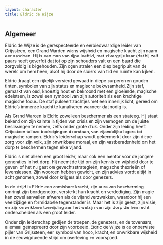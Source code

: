 ```yaml
---
layout: character
title: Eldric de Wijze
---
```


## Algemeen
Eldric de Wijze is de gerespecteerde en eerbiedwaardige leider van Grijssteen, een Grand Warden wiens wijsheid en magische kracht zijn naam eer aandoen. Hij is een man van rijpe leeftijd, met zilvergrijs haar (dat hij zelf paars heeft geverfd) dat tot op zijn schouders valt en een baard die zorgvuldig is bijgehouden. Zijn ogen stralen een diep begrip uit van de wereld om hem heen, alsof hij door de sluiers van tijd en ruimte kan kijken.

Eldric draagt een rijkelijk versierd gewaad in diepe purperen en gouden tinten, symbolen van zijn status en magische bekwaamheid. Zijn staf, gemaakt van oud, knoestig hout en bekroond met een gloeiende, magische edelsteen, is zowel een symbool van zijn autoriteit als een krachtige magische focus. De staf pulseert zachtjes met een innerlijk licht, gereed om Eldric's immense kracht te kanaliseren wanneer dat nodig is.

Als Grand Warden is Eldric zowel een beschermer als een strateeg. Hij staat bekend om zijn kalmte in tijden van crisis en zijn vermogen om de juiste beslissingen te nemen, zelfs onder grote druk. Onder zijn leiding heeft Grijssteen talloze bedreigingen doorstaan, van vijandelijke legers tot magische rampen. Eldric's leiderschap wordt gekenmerkt door zijn diepe zorg voor zijn volk, zijn onwrikbare moraal, en zijn vastberadenheid om het dorp te beschermen tegen elke vijand.

Eldric is niet alleen een groot leider, maar ook een mentor voor de jongere generaties in het dorp. Hij neemt de tijd om zijn kennis en wijsheid door te geven, of het nu gaat om gevechtsstrategieën, magische theorieën of levenslessen. Zijn woorden hebben gewicht, en zijn advies wordt altijd in acht genomen, zowel door krijgers als door genezers.

In de strijd is Eldric een onmisbare kracht, zijn aura van bescherming omringt zijn bondgenoten, versterkt hun kracht en verdediging. Zijn magie kan zowel aanvallen afweren als de vijand verzwakken, waardoor hij een veelzijdige en formidabele tegenstander is. Maar het is zijn geest, zijn visie, en zijn onwrikbare toewijding aan het welzijn van zijn dorp die hem echt onderscheiden als een groot leider.

Onder zijn leiderschap gedijen de troepen, de genezers, en de tovenaars, allemaal geïnspireerd door zijn voorbeeld. Eldric de Wijze is de onbetwiste pijler van Grijssteen, een symbool van hoop, kracht, en onwrikbare wijsheid in de eeuwigdurende strijd om overleving en voorspoed.